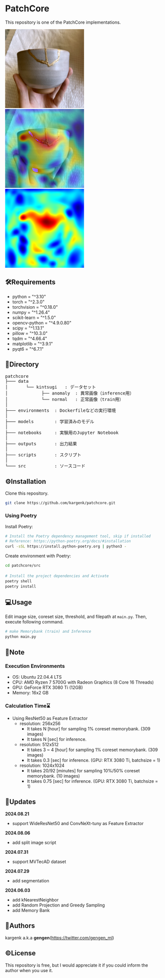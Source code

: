 # PatchCore

This repository is one of the PatchCore implementations.

![kintsugi/input](outputs/kintsugi/image/00000.png)![kintsugi/result](outputs/kintsugi/image/00000_amap_on_img.png)![kintsugi/heatmap](outputs/kintsugi/image/00000_amap.png)

## 🛠Requirements

- python = "^3.10"
- torch = "^2.3.0"
- torchvision = "^0.18.0"
- numpy = "^1.26.4"
- scikit-learn = "^1.5.0"
- opencv-python = "^4.9.0.80"
- scipy = "^1.13.1"
- pillow = "^10.3.0"
- tqdm = "^4.66.4"
- matplotlib = "^3.9.1"
- pyqt6 = "^6.7.1"

## 🌲Directory

<pre>
patchcore
├─── data
│       └── kintsugi   : データセット
│             ├── anomaly  : 異常画像（inference用）
│             └── normal   : 正常画像（train用）
│
├─── environments  : Dockerfileなどの実行環境
│
├─── models        : 学習済みのモデル
│
├─── notebooks     : 実験用のJupyter Notebook
│
├─── outputs       : 出力結果
│
├─── scripts       : スクリプト
│
└─── src           : ソースコード
</pre>

## ⚙️Installation

Clone this repository.

```bash
git clone https://github.com/kargenk/patchcore.git
```

### Using Poetry

Install Poetry:

```bash
# Install the Poetry dependency management tool, skip if installed
# Reference: https://python-poetry.org/docs/#installation
curl -sSL https://install.python-poetry.org | python3 -
```

Create environment with Poetry:

```bash
cd patchcore/src

# Install the project dependencies and Activate
poetry shell
poetry install
```

## 💻Usage

Edit image size, coreset size, threshold, and filepath at `main.py`.
Then, execute following command.

```bash
# make Memorybank (train) and Inference
python main.py
```

<!-- > [!WARNING]
> This is warnings -->

<!-- > [!IMPORTANT]
> This is importants -->

## 📝Note

<!-- > [!NOTE]
> This is notes -->

### Execution Environments

- OS: Ubuntu 22.04.4 LTS
- CPU: AMD Ryzen 7 5700G with Radeon Graphics (8 Core 16 Threads)
- GPU: GeForce RTX 3080 Ti (12GB)
- Memory: 16x2 GB

<!-- OS: lsb_release -a -->
<!-- CPU: lscpu -->
<!-- GPU: lspci | grep -i nvidia -->
<!-- Memory: sudo dmidecode -t memory -->

### Calculation Time⌛

<!-- - processing X takes N \[sec\] to process each image(H x W px). -->
<!-- ![calculation Time](api/img/calculation_time.png) -->

- Using ResNet50 as Feature Extractor
  - resolution: 256x256
    - It takes N \[hour\] for sampling 1% coreset memorybank. (309 images)
    - It takes N \[sec\] for inference.
  - resolution: 512x512
    - It takes 3 ~ 4 \[hour\] for sampling 1% coreset memorybank. (309 images)
    - It takes 0.3 \[sec\] for inference. (GPU: RTX 3080 Ti, batchsize = 1)
  - resolution: 1024x1024
    - It takes 20/92 \[minutes\] for sampling 10%/50% coreset memorybank. (10 images)
    - It takes 0.75 \[sec\] for inference. (GPU: RTX 3080 Ti, batchsize = 1)

## 🚀Updates

**2024.08.21**

- support WideResNet50 and ConvNeXt-tuny as Feature Extractor

**2024.08.06**

- add split image script

<!-- **2024.08.05**

- add Unfold functions(still bugs)
  - If the size of the input image is large and the anomaly area is small, resizing it smaller may result in loss of features. To address this problem, I added a process that divides the input image into patches in advance. (at dataset.py - Unfold Class and unfold_collate) -->

**2024.07.31**

- support MVTecAD dataset

**2024.07.29**

- add segmentation

**2024.06.03**

- add kNearestNeighbor
- add Random Projection and Greedy Sampling
- add Memory Bank

## 📧Authors

kargenk a.k.a **gengen**(https://twitter.com/gengen_ml)

## ©License

This repository is free, but I would appreciate it if you could inform the author when you use it.

<!-- ProjectTemplate is under [MIT licence](https://en.wikipedia.org/wiki/MIT_License) -->
